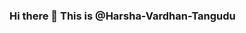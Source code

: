 ### Hi there 👋 This is @Harsha-Vardhan-Tangudu

<!--


- 🔭 I’m currently doing BTECH at Amrita Vishwa VidyaPeetham
- 🌱 I’m a Computer Science and Engineering Student
- 👯 I’m looking to collaborate on doing Projects
- 🤔 I’m looking for better suggestions and support in tech field
- 😄 Interested in doing IOT Projects
- 📫 Reach me.....

-->

